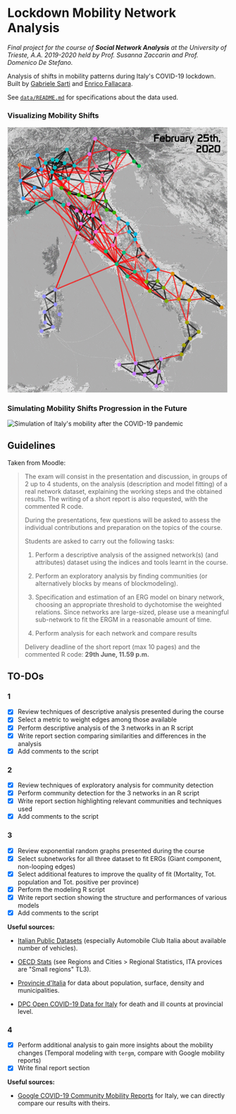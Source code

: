 # Lockdown Mobility Network Analysis

*Final project for the course of **Social Network Analysis** at the University of Trieste, A.A. 2019-2020 held by Prof. Susanna Zaccarin and Prof. Domenico De Stefano.*

Analysis of shifts in mobility patterns during Italy's COVID-19 lockdown. Built by [Gabriele Sarti](https://gsarti.com) and [Enrico Fallacara](https://github.com/enricofallacara).

See [`data/README.md`](data/README.md) for specifications about the data used.

### Visualizing Mobility Shifts

<img src="img/lockdown_mobility.gif" alt="Mobility in Italy during the 2020 COVID-19 Lockdown" width=500px>

### Simulating Mobility Shifts Progression in the Future

<img src="img/stergm_sim.gif" alt="Simulation of Italy's mobility after the COVID-19 pandemic">


## Guidelines

Taken from Moodle:

> The exam will consist in the presentation and discussion, in groups of 2 up to 4 students, on the analysis (description and model fitting) of a real network dataset, explaining the working steps and the obtained results. The writing of a short report is also requested, with the commented R code.
>
> During the presentations, few questions will be asked to assess the individual contributions and preparation on the topics of the course.
>
> Students are asked to carry out the following tasks:
>
> 1) Perform a descriptive analysis of the assigned network(s) (and attributes) dataset using the indices and tools learnt in the course.
>
> 2) Perform an exploratory analysis by finding communities (or alternatively blocks by means of blockmodeling).
>
> 3) Specification and estimation of an ERG model on binary network, choosing an appropriate threshold to dychotomise the weighted relations. Since networks are large-sized, please use a meaningful sub-network to fit the ERGM in a reasonable amount of time.
>
> 4) Perform analysis for each network and compare results
>
>Delivery deadline of the short report (max 10 pages) and the commented R code: **29th June, 11.59 p.m.**

## TO-DOs

### 1

- [x] Review techniques of descriptive analysis presented during the course
- [x] Select a metric to weight edges among those available
- [x] Perform descriptive analysis of the 3 networks in an R script
- [x] Write report section comparing similarities and differences in the analysis
- [x] Add comments to the script

### 2

- [x] Review techniques of exploratory analysis for community detection
- [x] Perform community detection for the 3 networks in an R script
- [x] Write report section highlighting relevant communities and techniques used
- [x] Add comments to the script

### 3

- [x] Review exponential random graphs presented during the course
- [x] Select subnetworks for all three dataset to fit ERGs (Giant component, non-looping edges)
- [x] Select additional features to improve the quality of fit (Mortality, Tot. population and Tot. positive per province)
- [x] Perform the modeling R script
- [x] Write report section showing the structure and performances of various models
- [x] Add comments to the script

**Useful sources:**

- [Italian Public Datasets](https://github.com/italia/awesome-italian-public-datasets) (especially Automobile Club Italia about available number of vehicles).

- [OECD Stats](https://stats.oecd.org/) (see Regions and Cities > Regional Statistics, ITA provices are "Small regions" TL3).

- [Provincie d'Italia](https://it.wikipedia.org/wiki/Province_d%27Italia) for data about population, surface, density and municipalities.

- [DPC Open COVID-19 Data for Italy](https://github.com/pcm-dpc/COVID-19) for death and ill counts at provincial level.

### 4

- [x] Perform additional analysis to gain more insights about the mobility changes (Temporal modeling with `tergm`, compare with Google mobility reports)
- [x] Write final report section

**Useful sources:**

- [Google COVID-19 Community Mobility Reports](https://www.google.com/covid19/mobility/) for Italy, we can directly compare our results with theirs.